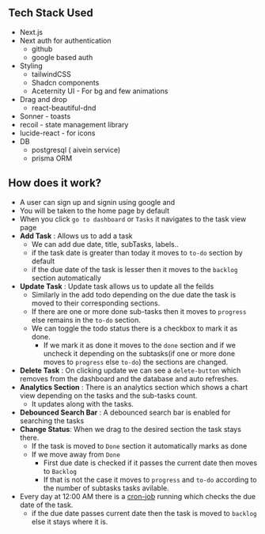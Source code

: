 ## Tech Stack Used
- Next.js
- Next auth for authentication
    - github
    - google based auth
- Styling
    - tailwindCSS
    - Shadcn components
    - Aceternity UI - For bg and few animations
- Drag and drop
    - react-beautiful-dnd
- Sonner - toasts
- recoil - state management library
- lucide-react - for icons
- DB
    - postgresql ( aivein service)
    - prisma ORM


## How does it work?
- A user can sign up and signin using google and 
- You will be taken to the home page by default
- When you click `go to dashboard` or `Tasks` it navigates to the task view page
-  **Add Task** : Allows us to add a task 
   -  We can add due date, title, subTasks, labels..
   -  if the task date is greater than today it moves to `to-do` section by default
   -  if the due date of the task is lesser then it moves to the `backlog` section automatically
-  **Update Task** : Update task allows us to update all the feilds 
   -  Similarly in the add todo depending on the due date the task is moved to their corresponding sections.
   -  If there are one or more done sub-tasks then it moves to `progress` else remains in the `to-do` section.
   -  We can toggle the todo status there is a checkbox to mark it as done.
      -  If we mark it as done it moves to the `done` section and if we uncheck it depending on the subtasks(if one or more done moves to `progress` else `to-do`) the sections are changed.
-  **Delete Task** : On clicking update we can see a `delete-button` which removes from the dashboard and the database and auto refreshes.
-  **Analytics Section** : There is an analytics section which shows a chart view depending on the tasks and the sub-tasks count.
   -  It updates along with the tasks.
-  **Debounced Search Bar** : A debounced search bar is enabled for searching the tasks  
-  **Change Status**: When we drag to the desired section the task stays there.
   - If the task is moved to `Done` section it automatically marks as done
   - If we move away from `Done` 
     -  First due date is checked if it passes the current date then moves to `Backlog`
     -  If that is not the case it moves to `progress` and `to-do` according to the number of subtasks tasks avilable.
- Every day at 12:00 AM there is a [cron-job](cron-job.org) running which checks the due date of the task.
  - if the due date passes current date then the task is moved to `backlog` else it stays where it is.